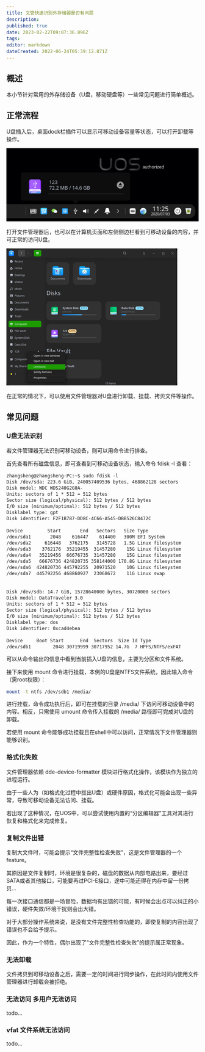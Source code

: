 ```yaml
---
title: 文管快速识别外存储器是否有问题
description: 
published: true
date: 2023-02-22T09:07:36.896Z
tags: 
editor: markdown
dateCreated: 2022-06-24T05:39:12.871Z
---
```


## 概述

本小节针对常用的外存储设备（U盘，移动硬盘等）一些常见问题进行简单概述。

## 正常流程

U盘插入后，桌面dock栏插件可以显示可移动设备容量等状态，可以打开卸载等操作。

![screen_capture_select-area_20200703112608.png](/screen_capture_select-area_20200703112608.png)

打开文件管理器后，也可以在计算机页面和左侧侧边栏看到可移动设备的内容，并可正常的访问U盘。

![448px-screen_capture_dde-file-manager_20200703133210.png](/448px-screen_capture_dde-file-manager_20200703133210.png)

在正常的情况下，可以使用文件管理器对U盘进行卸载、挂载、拷贝文件等操作。

## 常见问题

### U盘无法识别

若文件管理器无法识别可移动设备，则可以用命令进行排查。

首先查看所有磁盘信息，即可查看到可移动设备状态，输入命令 fdisk -l 查看：

```
zhangsheng@zhangsheng-PC:~$ sudo fdisk -l
Disk /dev/sda: 223.6 GiB, 240057409536 bytes, 468862128 sectors
Disk model: WDC WDS240G2G0A-
Units: sectors of 1 * 512 = 512 bytes
Sector size (logical/physical): 512 bytes / 512 bytes
I/O size (minimum/optimal): 512 bytes / 512 bytes
Disklabel type: gpt
Disk identifier: F2F1B787-DD8C-4C66-A545-DBB526C8472C

Device         Start       End   Sectors   Size Type
/dev/sda1       2048    616447    614400   300M EFI System
/dev/sda2     616448   3762175   3145728   1.5G Linux filesystem
/dev/sda3    3762176  35219455  31457280    15G Linux filesystem
/dev/sda4   35219456  66676735  31457280    15G Linux filesystem
/dev/sda5   66676736 424820735 358144000 170.8G Linux filesystem
/dev/sda6  424820736 445792255  20971520    10G Linux filesystem
/dev/sda7  445792256 468860927  23068672    11G Linux swap


Disk /dev/sdb: 14.7 GiB, 15728640000 bytes, 30720000 sectors
Disk model: DataTraveler 3.0
Units: sectors of 1 * 512 = 512 bytes
Sector size (logical/physical): 512 bytes / 512 bytes
I/O size (minimum/optimal): 512 bytes / 512 bytes
Disklabel type: dos
Disk identifier: 0xcad4ebea

Device     Boot Start      End  Sectors  Size Id Type
/dev/sdb1        2048 30719999 30717952 14.7G  7 HPFS/NTFS/exFAT
```

可以从命令输出的信息中看到当前插入U盘的信息，主要为分区和文件系统。

接下来使用 mount 命令进行挂载，本例的U盘是NTFS文件系统，因此输入命令（需root权限）：

```bash
mount -t ntfs /dev/sdb1 /media/
```

进行挂载，命令成功执行后，即可在挂载的目录 /media/ 下访问可移动设备中的内容。相反，只需使用 umount 命令传入挂载的 /media/ 路径即可完成对U盘的卸载。

若使用 mount 命令能够成功挂载且在shell中可以访问，正常情况下文件管理器则能够识别。

### 格式化失败

文件管理器依赖 dde-device-formatter 模块进行格式化操作，该模块作为独立的进程运行。

由于一些人为（如格式化过程中拔出U盘）或硬件原因，格式化可能会出现一些异常，导致可移动设备无法访问、挂载。

若出现了这种情况，在UOS中，可以尝试使用内置的“分区编辑器”工具对其进行恢复和格式化来完成修复。

### 复制文件出错

复制大文件时，可能会提示“文件完整性检查失败”，这是文件管理器的一个feature。

其原因是文件复制时，环境是很复杂的，磁盘的数据从内部电路出来，要经过SATA或者其他接口，可能要再过PCI-E接口，途中可能还得在内存中留一份拷贝...

每一次接口通信都是一场冒险，数据均有出错的可能，有时候会出点可以纠正的小错误，硬件失效/环境干扰则会出大错。

对于大部分操作系统来说，是没有文件完整性检查功能的，即使复制的内容出现了错误也不会给予提示。

因此，作为一个特性，偶尔出现了“文件完整性检查失败”的提示属正常现象。

### 无法卸载

文件拷贝到可移动设备之后，需要一定的时间进行同步操作，在此时间内使用文件管理器进行卸载会被拒绝。

### 无法访问 多用户无法访问

todo...

### vfat 文件系统无法访问

todo...